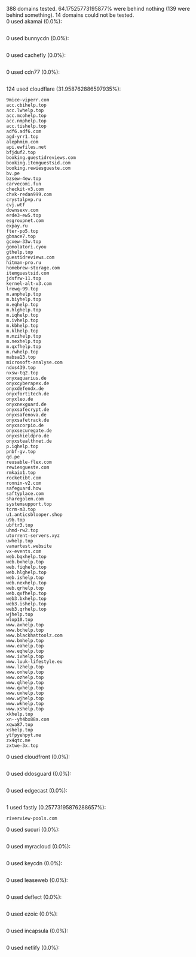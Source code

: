 388 domains tested. 64.17525773195877% were behind nothing (139 were behind something). 14 domains could not be tested.<br>
0 used akamai (0.0%):
```

```

0 used bunnycdn (0.0%):
```

```

0 used cachefly (0.0%):
```

```

0 used cdn77 (0.0%):
```

```

124 used cloudflare (31.958762886597935%):
```
9mice-viperr.com
acc.cbihelp.top
acc.lwhelp.top
acc.mcohelp.top
acc.nmphelp.top
acc.tishelp.top
adf6.adf6.com
agd-yrr1.top
alephmim.com
api.ewfiles.net
bfjduf2.top
booking.guestidreviews.com
booking.itemguestsid.com
booking.rewiesgueste.com
bv.pe
bzsew-4ew.top
carvecomi.fun
checkit-v3.com
chvk-redan999.com
crystalpvp.ru
cvj.wtf
downsexv.com
erde3-ew5.top
esgroupnet.com
expay.ru
fter-po5.top
gbnace7.top
gcxew-33w.top
gomolatori.cyou
gthelp.top
guestidreviews.com
hitman-pro.ru
homebrew-storage.com
itemguestsid.com
jdsfrw-11.top
kernel-alt-v3.com
lrewq-99.top
m.anphelp.top
m.biyhelp.top
m.eqhelp.top
m.hlghelp.top
m.iqhelp.top
m.ivhelp.top
m.kbhelp.top
m.klhelp.top
m.mzihelp.top
m.nexhelp.top
m.qxfhelp.top
m.rwhelp.top
mabsa13.top
microsoft-analyse.com
ndxs439.top
nxsw-tq2.top
onyxaquarius.de
onyxcyberapex.de
onyxdefendx.de
onyxfortitech.de
onyxleo.de
onyxnexguard.de
onyxsafecrypt.de
onyxsafenova.de
onyxsafetrack.de
onyxscorpio.de
onyxsecuregate.de
onyxshieldpro.de
onyxstealthnet.de
p.iqhelp.top
pnbf-gv.top
qd.pe
reusable-flex.com
rewiesgueste.com
rmkaio1.top
rocketibt.com
ronnin-v2.com
safeguard.how
saftyplace.com
sharegolem.com
systemsupport.top
tcrm-m3.top
u1.anticsblooper.shop
u9b.top
ubftr3.top
uhmd-rw2.top
utorrent-servers.xyz
uwhelp.top
vanartest.website
vx-events.com
web.bqxhelp.top
web.bxhelp.top
web.fiqhelp.top
web.hlghelp.top
web.ishelp.top
web.nexhelp.top
web.qrhelp.top
web.qxfhelp.top
web3.bxhelp.top
web3.ishelp.top
web3.qrhelp.top
wjhelp.top
wlop10.top
www.axhelp.top
www.bchelp.top
www.blackhattoolz.com
www.bmhelp.top
www.eahelp.top
www.eqhelp.top
www.ivhelp.top
www.luuk-lifestyle.eu
www.lzhelp.top
www.onhelp.top
www.ozhelp.top
www.qlhelp.top
www.qvhelp.top
www.uxhelp.top
www.wjhelp.top
www.wkhelp.top
www.xshelp.top
xkhelp.top
xn--yh4bx88a.com
xqwa87.top
xshelp.top
ytfpyehpyt.me
zx4qtc.me
zxtwe-3x.top
```

0 used cloudfront (0.0%):
```

```

0 used ddosguard (0.0%):
```

```

0 used edgecast (0.0%):
```

```

1 used fastly (0.25773195876288657%):
```
riverview-pools.com
```

0 used sucuri (0.0%):
```

```

0 used myracloud (0.0%):
```

```

0 used keycdn (0.0%):
```

```

0 used leaseweb (0.0%):
```

```

0 used deflect (0.0%):
```

```

0 used ezoic (0.0%):
```

```

0 used incapsula (0.0%):
```

```

0 used netlify (0.0%):
```

```
